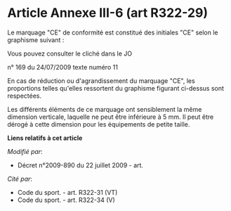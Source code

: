# Article Annexe III-6 (art R322-29)

Le marquage "CE" de conformité est constitué des initiales "CE" selon le graphisme suivant : 

Vous pouvez consulter le cliché dans le JO 

n° 169 du 24/07/2009 texte numéro 11 

En cas de réduction ou d'agrandissement du marquage "CE", les proportions telles qu'elles ressortent du graphisme figurant
ci-dessus sont respectées. 

Les différents éléments de ce marquage ont sensiblement la même dimension verticale, laquelle ne peut être inférieure à 5 mm.
Il peut être dérogé à cette dimension pour les équipements de petite taille.

**Liens relatifs à cet article**

_Modifié par_:

  - Décret n°2009-890 du 22 juillet 2009 - art.

_Cité par_:

  - Code du sport. - art. R322-31 (VT)
  - Code du sport. - art. R322-34 (V)
